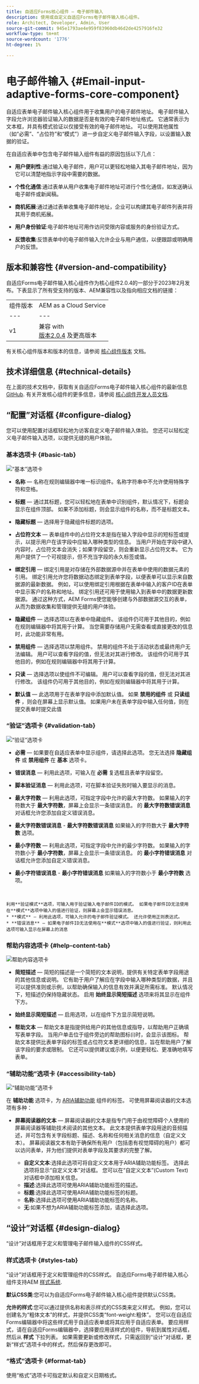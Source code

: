 ```yaml
---
title: 自适应Forms核心组件 — 电子邮件输入
description: 使用或自定义自适应Forms电子邮件输入核心组件。
role: Architect, Developer, Admin, User
source-git-commit: 945e1793ae4e959f83960db46d2de4257916fe32
workflow-type: tm+mt
source-wordcount: '1776'
ht-degree: 1%

---
```



# 电子邮件输入 {#Email-input-adaptive-forms-core-component}

自适应表单电子邮件输入核心组件用于收集用户的电子邮件地址。 电子邮件输入字段允许浏览器验证输入的数据是否是有效的电子邮件地址格式。 它通常表示为文本框，并具有模式验证以仅接受有效的电子邮件地址。 可以使用其他属性（如“必需”、“占位符”和“模式”）进一步自定义电子邮件输入字段，以设置输入数据的验证。

<!-- ## Sample Component Output {#sample-component-output}

To experience the Accordion Component as well as see examples of its configuration options as well as HTML and JSON output, visit the [Component Library](https://adobe.com/go/aem_cmp_library_accordion). -->

在自适应表单中包含电子邮件输入组件有益的原因包括以下几点：

* **用户便利性**:通过输入电子邮件，用户可以更轻松地输入其电子邮件地址，因为它可以清楚地指示字段中需要的数据。

* **个性化通信**:通过表单从用户收集电子邮件地址可进行个性化通信，如发送确认电子邮件或新闻稿。

* **商机拓展**:通过通过表单收集电子邮件地址，企业可以构建其电子邮件列表并将其用于商机拓展。

* **用户身份验证**:电子邮件地址可用作访问受限内容或服务的身份验证方式。

* **反馈收集**:反馈表单中的电子邮件输入允许企业与用户通信，以便跟踪或明确用户的反馈。

## 版本和兼容性 {#version-and-compatibility}

自适应Forms电子邮件输入核心组件作为核心组件2.0.4的一部分于2023年2月发布。下表显示了所有受支持的版本、AEM兼容性以及指向相应文档的链接：

|  |  |
|---|---|
| 组件版本 | AEM as a Cloud Service |
| --- | --- |
| v1 | 兼容 with<br>[版本2.0.4](/help/versions.md) 及更高版本 | 兼容 | 兼容 |

有关核心组件版本和版本的信息，请参阅 [核心组件版本](/help/versions.md) 文档。

<!-- ## Sample Component Output {#sample-component-output}

To experience the Accordion Component as well as see examples of its configuration options as well as HTML and JSON output, visit the [Component Library](https://adobe.com/go/aem_cmp_library_accordion). -->

## 技术详细信息 {#technical-details}

在上面的技术文档中，获取有关自适应Forms电子邮件输入核心组件的最新信息 [GitHub](https://github.com/adobe/aem-core-forms-components/tree/master/ui.af.apps/src/main/content/jcr_root/apps/core/fd/components/form/emailinput/v1/emailinput). 有关开发核心组件的更多信息，请参阅 [核心组件开发人员文档](/help/developing/overview.md).

## “配置”对话框 {#configure-dialog}

您可以使用配置对话框轻松地为访客自定义电子邮件输入体验。 您还可以轻松定义电子邮件输入选项，以提供无缝的用户体验。

### 基本选项卡 {#basic-tab}

![“基本”选项卡](/help/adaptive-forms/assets/email_basictab.png)

* **名称**  — 名称在规则编辑器中唯一标识组件。名称字符串中不允许使用特殊字符和空格。

* **标题**  — 通过其标题，您可以轻松地在表单中识别组件，默认情况下，标题会显示在组件顶部。 如果不添加标题，则会显示组件的名称，而不是标题文本。

* **隐藏标题**  — 选择用于隐藏组件标题的选项。

* **占位符文本**  — 表单组件中的占位符文本是指在输入字段中显示的短标签或提示，以提示用户在该字段中应输入哪种类型的信息。 当用户开始在字段中键入内容时，占位符文本会消失；如果字段留空，则会重新显示占位符文本。 它为用户提供了一个可视提示，但不充当字段的永久标签或值。

* **绑定引用**  — 绑定引用是对存储在外部数据源中并在表单中使用的数据元素的引用。 绑定引用允许您将数据动态绑定到表单字段，以便表单可以显示来自数据源的最新数据。 例如，可以使用绑定引用根据在表单中输入的客户ID在表单中显示客户的名称和地址。 绑定引用还可用于使用输入到表单中的数据更新数据源。 通过这种方式，AEM Forms使您能够创建与外部数据源交互的表单，从而为数据收集和管理提供无缝的用户体验。
* **隐藏组件**  — 选择选项以在表单中隐藏组件。 该组件仍可用于其他目的，例如在规则编辑器中将其用于计算。 当您需要存储用户无需查看或直接更改的信息时，此功能非常有用。
* **禁用组件**  — 选择选项以禁用组件。 禁用的组件不处于活动状态或最终用户无法编辑。 用户可以查看字段的值，但无法对其进行修改。 该组件仍可用于其他目的，例如在规则编辑器中将其用于计算。
* **只读**  — 选择选项以使组件不可编辑。 用户可以查看字段的值，但无法对其进行修改。 该组件仍可用于其他目的，例如在规则编辑器中将其用于计算。

* **默认值**  — 此选项用于在表单字段中添加默认值。 如果 **禁用的组件** 或 **只读组件** ，则会在屏幕上显示默认值。 如果用户未在表单字段中输入任何值，则在提交表单时提交此值


### “验证”选项卡 {#validation-tab}

![“验证”选项卡](/help/adaptive-forms/assets/email_validationtab.png)

* **必需**  — 如果要在自适应表单中显示组件，请选择此选项。 您无法选择 **隐藏组件** 或 **禁用组件**  在 **基本** 选项卡。

* **错误消息**  — 利用此选项，可输入在 **必需** 复选框且表单字段留空。

* **脚本验证消息**  — 利用此选项，可在脚本验证失败时输入要显示的消息。

* **最大字符数**  — 利用此选项，可指定字段中允许的最大字符数。 如果输入的字符数大于 **最大字符数**，屏幕上会显示一条错误消息。 的 **最大字符数错误消息** 对话框允许您添加自定义错误消息。

* **最大字符数错误消息** - **最大字符数错误消息** 如果输入的字符数大于 **最大字符数** 选项。

* **最小字符数**  — 利用此选项，可指定字段中允许的最少字符数。 如果输入的字符数小于 **最小字符数**，屏幕上会显示一条错误消息。 的 **最小字符错误消息** 对话框允许您添加自定义错误消息。

* **最小字符错误消息** - **最小字符错误消息** 如果输入的字符数小于 **最小字符数** 选项。

<br>

    利用**验证模式**选项，可输入用于验证输入电子邮件ID的模式。 如果电子邮件ID无法使用在**模式**选项中输入的值进行验证，则屏幕上会显示错误消息。
    * **模式** — 利用此选项，可输入允许的电子邮件验证模式。 还允许使用正则表达式。
    * **错误消息** — 如果电子邮件ID无法使用在**模式**选项中输入的值进行验证，则利用此选项可输入显示在屏幕上的消息

### 帮助内容选项卡 {#help-content-tab}

![帮助内容选项卡](/help/adaptive-forms/assets/email_helptab.png)

* **简短描述**  — 简短的描述是一个简短的文本说明，提供有关特定表单字段用途的其他信息或说明。 它有助于用户了解应在字段中输入哪种类型的数据，并且可以提供准则或示例，以帮助确保输入的信息有效并满足所需标准。 默认情况下，短描述仍保持隐藏状态。 启用 **始终显示简短描述** 选项来将其显示在组件下方。

* **始终显示简短描述**  — 启用选项，以在组件下方显示简短说明。

* **帮助文本**  — 帮助文本是指提供给用户的其他信息或指导，以帮助用户正确填写表单字段。 当用户单击位于组件旁边的帮助图标(i)时，会显示该图标。 帮助文本提供比表单字段的标签或占位符文本更详细的信息，旨在帮助用户了解该字段的要求或限制。 它还可以提供建议或示例，以便更轻松、更准确地填写表单。

### “辅助功能”选项卡 {#accessibility-tab}

![“辅助功能”选项卡](/help/adaptive-forms/assets/email_accessibilitytab.png)

在 **辅助功能** 选项卡，为 [ARIA辅助功能](https://www.w3.org/WAI/standards-guidelines/aria/) 组件的标签。 可使用屏幕阅读器的文本选项有多种：

* **屏幕阅读器的文本**  — 屏幕阅读器的文本是指专门用于由视觉障碍个人使用的屏幕阅读器等辅助技术阅读的其他文本。 此文本提供表单字段用途的音频描述，并可包含有关字段标题、描述、名称和任何相关消息的信息（自定义文本）。 屏幕阅读器文本有助于确保所有用户（包括患有视觉障碍的用户）都可以访问表单，并为他们提供对表单字段及其要求的完整了解。


   * **自定义文本**:选择此选项可将自定义文本用于ARIA辅助功能标签。 选择此选项将显示“自定义文本”对话框。 您可以在“自定义文本”(Custom Text)对话框中添加相关信息。
   * **描述**:选择此选项可使用ARIA辅助功能标签的描述。
   * **标题**:选择此选项可使用ARIA辅助功能标签的标题。
   * **名称**:选择此选项可使用ARIA辅助功能标签的名称。
   * **无**:如果不想为ARIA辅助功能标签添加，请选择此选项。


## “设计”对话框 {#design-dialog}

“设计”对话框用于定义和管理电子邮件输入组件的CSS样式。


### 样式选项卡 {#styles-tab}

“设计”对话框用于定义和管理组件的CSS样式。 自适应Forms电子邮件输入核心组件支持AEM [样式系统](/help/get-started/authoring.md#component-styling).

**默认CSS类**:您可以为自适应Forms电子邮件输入核心组件提供默认CSS类。

**允许的样式**:您可以通过提供名称和表示样式的CSS类来定义样式。 例如，您可以创建名为“粗体文本”的样式，并提供CSS类“font-weight:粗体”。 您可以在自适应Forms编辑器中将这些样式用于自适应表单或将其应用于自适应表单。 要应用样式，请在自适应Forms编辑器中，选择要应用该样式的组件，导航到属性对话框，然后从 **样式** 下拉列表。 如果需要更新或修改样式，只需返回到“设计”对话框，更新“样式”选项卡中的样式，然后保存更改即可。

### “格式”选项卡 {#format-tab}

使用“格式”选项卡可指定默认和自定义日期格式。
